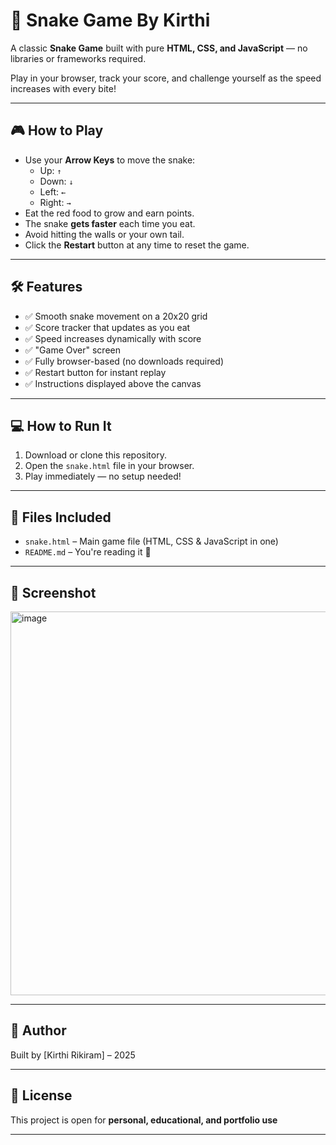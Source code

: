 # 🐍 Snake Game By Kirthi

A classic **Snake Game** built with pure **HTML, CSS, and JavaScript** — no libraries or frameworks required.

Play in your browser, track your score, and challenge yourself as the speed increases with every bite!

---

## 🎮 How to Play

- Use your **Arrow Keys** to move the snake:
  - Up: `↑`
  - Down: `↓`
  - Left: `←`
  - Right: `→`
- Eat the red food to grow and earn points.
- The snake **gets faster** each time you eat.
- Avoid hitting the walls or your own tail.
- Click the **Restart** button at any time to reset the game.

---

## 🛠 Features

- ✅ Smooth snake movement on a 20x20 grid
- ✅ Score tracker that updates as you eat
- ✅ Speed increases dynamically with score
- ✅ "Game Over" screen
- ✅ Fully browser-based (no downloads required)
- ✅ Restart button for instant replay
- ✅ Instructions displayed above the canvas

---

## 💻 How to Run It

1. Download or clone this repository.
2. Open the `snake.html` file in your browser.
3. Play immediately — no setup needed!

---

## 📁 Files Included

- `snake.html` – Main game file (HTML, CSS & JavaScript in one)
- `README.md` – You're reading it 🙂

---

## 📸 Screenshot

<img width="614" alt="image" src="https://github.com/user-attachments/assets/e61cfac1-9af4-435a-a4a2-3c548b9c1e50" />

---

## 👤 Author

Built by [Kirthi Rikiram] – 2025

---

## 📄 License

This project is open for **personal, educational, and portfolio use**

---

